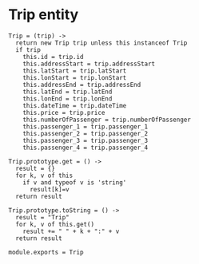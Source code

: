 # Trip entity

    Trip = (trip) ->
      return new Trip trip unless this instanceof Trip
      if trip
        this.id = trip.id
        this.addressStart = trip.addressStart
        this.latStart = trip.latStart
        this.lonStart = trip.lonStart
        this.addressEnd = trip.addressEnd
        this.latEnd = trip.latEnd
        this.lonEnd = trip.lonEnd
        this.dateTime = trip.dateTime
        this.price = trip.price
        this.numberOfPassenger = trip.numberOfPassenger
        this.passenger_1 = trip.passenger_1
        this.passenger_2 = trip.passenger_2
        this.passenger_3 = trip.passenger_3
        this.passenger_4 = trip.passenger_4

    Trip.prototype.get = () ->
      result = {}
      for k, v of this
        if v and typeof v is 'string'
          result[k]=v
      return result

    Trip.prototype.toString = () ->
      result = "Trip"
      for k, v of this.get()
        result += " " + k + ":" + v
      return result

    module.exports = Trip
